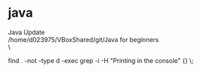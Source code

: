 # java
Java Update\
/home/d023975/VBoxShared/git/Java for beginners\
\


find . -not -type d -exec grep -i -H "Printing in the console" {} \\;
 


